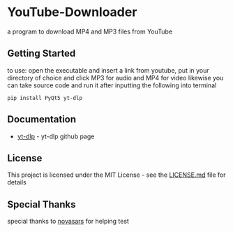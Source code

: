 # YouTube-Downloader
a program to download MP4 and MP3 files from YouTube
## Getting Started
to use: open the executable and insert a link from youtube, put in your directory of choice and click MP3 for audio and MP4 for video
likewise you can take source code and run it after inputting the following into terminal
```
pip install PyQt5 yt-dlp
```
##  Documentation
* [yt-dlp](https://github.com/yt-dlp/yt-dlp) - yt-dlp github page

## License

This project is licensed under the MIT License - see the [LICENSE.md](LICENSE) file for details

## Special Thanks

special thanks to  [novasars](https://github.com/novasars) for helping test
